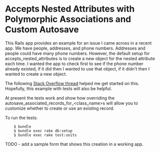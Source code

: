 # Accepts Nested Attributes with Polymorphic Associations and Custom Autosave

This Rails app provides an example for an issue I came across in a
recent app. We have people, addresses, and phone numbers. Addresses and
people could have many phone numbers. However, the default setup for
accepts_nested_attributes is to create a new object for the
nested attribute each time. I wanted the app to check first to see if
the phone number already existed, if it did then I wanted to
use that object, if it didn't then I wanted to create a new object. 

The following [Stack Overflow thread](http://stackoverflow.com/questions/3579924/accepts-nested-attributes-for-with-find-or-create) helped me get started on this. Hopefully, this example with tests will also be helpful.


At present the tests work and show how overriding the
autosave_associated_records_for_&lt;class_name&gt;s will allow you to
customize whether to create or use an existing record.

To run the tests:

        $ bundle
        $ bundle exec rake db:setup
        $ bundle exec rake test:units


TODO - add a sample form that shows this creation in a working app.


